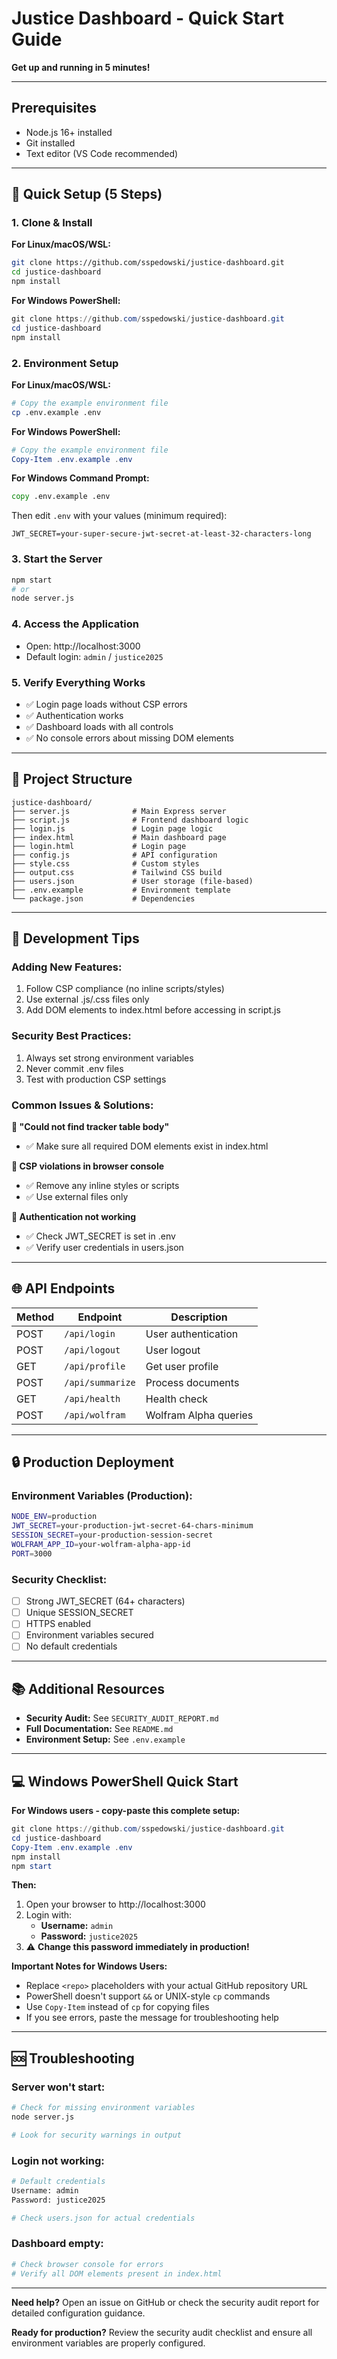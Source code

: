 # Justice Dashboard - Quick Start Guide

**Get up and running in 5 minutes!**

---

## Prerequisites

- Node.js 16+ installed
- Git installed
- Text editor (VS Code recommended)

---

## 🚀 Quick Setup (5 Steps)

### 1. **Clone & Install**

**For Linux/macOS/WSL:**
```bash
git clone https://github.com/sspedowski/justice-dashboard.git
cd justice-dashboard
npm install
```

**For Windows PowerShell:**
```powershell
git clone https://github.com/sspedowski/justice-dashboard.git
cd justice-dashboard
npm install
```

### 2. **Environment Setup**

**For Linux/macOS/WSL:**
```bash
# Copy the example environment file
cp .env.example .env
```

**For Windows PowerShell:**
```powershell
# Copy the example environment file
Copy-Item .env.example .env
```

**For Windows Command Prompt:**
```cmd
copy .env.example .env
```

Then edit `.env` with your values (minimum required):
```
JWT_SECRET=your-super-secure-jwt-secret-at-least-32-characters-long
```

### 3. **Start the Server**
```bash
npm start
# or
node server.js
```

### 4. **Access the Application**
- Open: http://localhost:3000
- Default login: `admin` / `justice2025`

### 5. **Verify Everything Works**
- ✅ Login page loads without CSP errors
- ✅ Authentication works
- ✅ Dashboard loads with all controls
- ✅ No console errors about missing DOM elements

---

## 📁 Project Structure

```
justice-dashboard/
├── server.js              # Main Express server
├── script.js              # Frontend dashboard logic
├── login.js               # Login page logic
├── index.html             # Main dashboard page
├── login.html             # Login page
├── config.js              # API configuration
├── style.css              # Custom styles
├── output.css             # Tailwind CSS build
├── users.json             # User storage (file-based)
├── .env.example           # Environment template
└── package.json           # Dependencies
```

---

## 🔧 Development Tips

### **Adding New Features:**
1. Follow CSP compliance (no inline scripts/styles)
2. Use external .js/.css files only
3. Add DOM elements to index.html before accessing in script.js

### **Security Best Practices:**
1. Always set strong environment variables
2. Never commit .env files
3. Test with production CSP settings

### **Common Issues & Solutions:**

**🚫 "Could not find tracker table body"**
- ✅ Make sure all required DOM elements exist in index.html

**🚫 CSP violations in browser console**
- ✅ Remove any inline styles or scripts
- ✅ Use external files only

**🚫 Authentication not working**
- ✅ Check JWT_SECRET is set in .env
- ✅ Verify user credentials in users.json

---

## 🌐 API Endpoints

| Method | Endpoint | Description |
|--------|----------|-------------|
| POST | `/api/login` | User authentication |
| POST | `/api/logout` | User logout |
| GET | `/api/profile` | Get user profile |
| POST | `/api/summarize` | Process documents |
| GET | `/api/health` | Health check |
| POST | `/api/wolfram` | Wolfram Alpha queries |

---

## 🔒 Production Deployment

### **Environment Variables (Production):**
```bash
NODE_ENV=production
JWT_SECRET=your-production-jwt-secret-64-chars-minimum
SESSION_SECRET=your-production-session-secret
WOLFRAM_APP_ID=your-wolfram-alpha-app-id
PORT=3000
```

### **Security Checklist:**
- [ ] Strong JWT_SECRET (64+ characters)
- [ ] Unique SESSION_SECRET
- [ ] HTTPS enabled
- [ ] Environment variables secured
- [ ] No default credentials

---

## 📚 Additional Resources

- **Security Audit:** See `SECURITY_AUDIT_REPORT.md`
- **Full Documentation:** See `README.md`
- **Environment Setup:** See `.env.example`

---

## 💻 Windows PowerShell Quick Start

**For Windows users - copy-paste this complete setup:**

```powershell
git clone https://github.com/sspedowski/justice-dashboard.git
cd justice-dashboard
Copy-Item .env.example .env
npm install
npm start
```

**Then:**
1. Open your browser to http://localhost:3000
2. Login with:
   - **Username:** `admin`
   - **Password:** `justice2025`
3. ⚠️ **Change this password immediately in production!**

**Important Notes for Windows Users:**
- Replace `<repo>` placeholders with your actual GitHub repository URL
- PowerShell doesn't support `&&` or UNIX-style `cp` commands
- Use `Copy-Item` instead of `cp` for copying files
- If you see errors, paste the message for troubleshooting help

---

## 🆘 Troubleshooting

### **Server won't start:**
```bash
# Check for missing environment variables
node server.js

# Look for security warnings in output
```

### **Login not working:**
```bash
# Default credentials
Username: admin
Password: justice2025

# Check users.json for actual credentials
```

### **Dashboard empty:**
```bash
# Check browser console for errors
# Verify all DOM elements present in index.html
```

---

**Need help?** Open an issue on GitHub or check the security audit report for detailed configuration guidance.

**Ready for production?** Review the security audit checklist and ensure all environment variables are properly configured.
